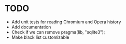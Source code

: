 
# TODO

* Add unit tests for reading Chromium and Opera history
* Add documentation
* Check if we can remove pragma(lib, "sqlite3");
* Make black list customizable
